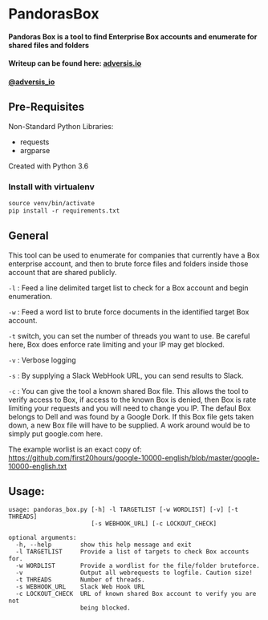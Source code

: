 # PandorasBox

#### Pandoras Box is a tool to find Enterprise Box accounts and enumerate for shared files and folders

#### Writeup can be found here: [adversis.io](https://adversis.io)

#### [@adversis_io](https://twitter.com/adversis_io)
 
## Pre-Requisites
Non-Standard Python Libraries:

* requests
* argparse

Created with Python 3.6

### Install with virtualenv
```virtualenv-3.6 venv
source venv/bin/activate
pip install -r requirements.txt
```

## General

This tool can be used to enumerate for companies that currently have a Box enterprise account, and then to brute force files and folders inside those account that are shared publicly. 

  `-l` : Feed a line delimited target list to check for a Box account and begin enumeration.
  
  `-w` : Feed a word list to brute force documents in the identified target Box account.

  `-t` switch, you can set the number of threads you want to use. Be careful here, Box does enforce rate limiting and your IP may get blocked. 

  `-v` : Verbose logging
  
  `-s` : By supplying a Slack WebHook URL, you can send results to Slack.

  `-c` : You can give the tool a known shared Box file. This allows the tool to verify access to Box, if access to the known Box is denied, then Box is rate limiting your requests and you will need to change you IP. The defaul Box belongs to Dell and was found by a Google Dork. If this Box file gets taken down, a new Box file will have to be supplied. A work around would be to simply put google.com here. 

The example worlist is an exact copy of: https://github.com/first20hours/google-10000-english/blob/master/google-10000-english.txt

## Usage:

    usage: pandoras_box.py [-h] -l TARGETLIST [-w WORDLIST] [-v] [-t THREADS]
                           [-s WEBHOOK_URL] [-c LOCKOUT_CHECK]

    optional arguments:
      -h, --help        show this help message and exit
      -l TARGETLIST     Provide a list of targets to check Box accounts for.
      -w WORDLIST       Provide a wordlist for the file/folder bruteforce.
      -v                Output all webrequests to logfile. Caution size!
      -t THREADS        Number of threads.
      -s WEBHOOK_URL    Slack Web Hook URL
      -c LOCKOUT_CHECK  URL of known shared Box account to verify you are not
                        being blocked.
                    
  
  
  
